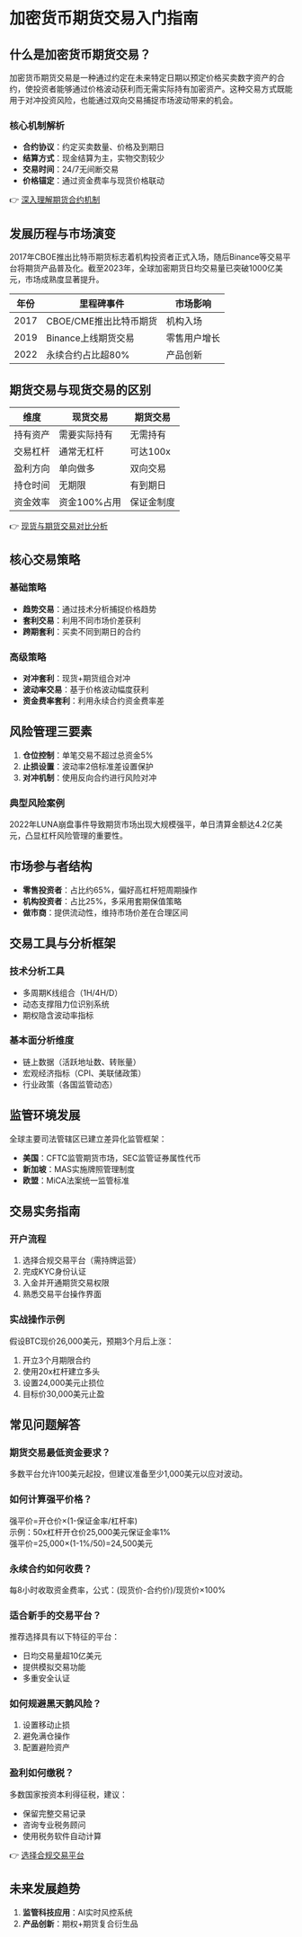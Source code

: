# 加密货币期货交易入门指南

## 什么是加密货币期货交易？

加密货币期货交易是一种通过约定在未来特定日期以预定价格买卖数字资产的合约，使投资者能够通过价格波动获利而无需实际持有加密资产。这种交易方式既能用于对冲投资风险，也能通过双向交易捕捉市场波动带来的机会。

### 核心机制解析
- **合约协议**：约定买卖数量、价格及到期日
- **结算方式**：现金结算为主，实物交割较少
- **交易时间**：24/7无间断交易
- **价格锚定**：通过资金费率与现货价格联动

👉 [深入理解期货合约机制](https://bit.ly/okx_welcome)

## 发展历程与市场演变
2017年CBOE推出比特币期货标志着机构投资者正式入场，随后Binance等交易平台将期货产品普及化。截至2023年，全球加密期货日均交易量已突破1000亿美元，市场成熟度显著提升。

| 年份 | 里程碑事件 | 市场影响 |
|------|------------|----------|
| 2017 | CBOE/CME推出比特币期货 | 机构入场 |
| 2019 | Binance上线期货交易 | 零售用户增长 |
| 2022 | 永续合约占比超80% | 产品创新 |

## 期货交易与现货交易的区别

| 维度 | 现货交易 | 期货交易 |
|------|----------|----------|
| 持有资产 | 需要实际持有 | 无需持有 |
| 交易杠杆 | 通常无杠杆 | 可达100x |
| 盈利方向 | 单向做多 | 双向交易 |
| 持仓时间 | 无期限 | 有到期日 |
| 资金效率 | 资金100%占用 | 保证金制度 |

👉 [现货与期货交易对比分析](https://bit.ly/okx_welcome)

## 核心交易策略

### 基础策略
- **趋势交易**：通过技术分析捕捉价格趋势
- **套利交易**：利用不同市场价差获利
- **跨期套利**：买卖不同到期日的合约

### 高级策略
- **对冲套利**：现货+期货组合对冲
- **波动率交易**：基于价格波动幅度获利
- **资金费率套利**：利用永续合约资金费率差

## 风险管理三要素
1. **仓位控制**：单笔交易不超过总资金5%
2. **止损设置**：波动率2倍标准差设置保护
3. **对冲机制**：使用反向合约进行风险对冲

### 典型风险案例
2022年LUNA崩盘事件导致期货市场出现大规模强平，单日清算金额达4.2亿美元，凸显杠杆风险管理的重要性。

## 市场参与者结构
- **零售投资者**：占比约65%，偏好高杠杆短周期操作
- **机构投资者**：占比25%，多采用套期保值策略
- **做市商**：提供流动性，维持市场价差在合理区间

## 交易工具与分析框架

### 技术分析工具
- 多周期K线组合（1H/4H/D）
- 动态支撑阻力位识别系统
- 期权隐含波动率指标

### 基本面分析维度
- 链上数据（活跃地址数、转账量）
- 宏观经济指标（CPI、美联储政策）
- 行业政策（各国监管动态）

## 监管环境发展
全球主要司法管辖区已建立差异化监管框架：
- **美国**：CFTC监管期货市场，SEC监管证券属性代币
- **新加坡**：MAS实施牌照管理制度
- **欧盟**：MiCA法案统一监管标准

## 交易实务指南

### 开户流程
1. 选择合规交易平台（需持牌运营）
2. 完成KYC身份认证
3. 入金并开通期货交易权限
4. 熟悉交易平台操作界面

### 实战操作示例
假设BTC现价26,000美元，预期3个月后上涨：
1. 开立3个月期限合约
2. 使用20x杠杆建立多头
3. 设置24,000美元止损位
4. 目标价30,000美元止盈

## 常见问题解答

### 期货交易最低资金要求？
多数平台允许100美元起投，但建议准备至少1,000美元以应对波动。

### 如何计算强平价格？
强平价=开仓价×(1-保证金率/杠杆率)  
示例：50x杠杆开仓价25,000美元保证金率1%  
强平价=25,000×(1-1%/50)=24,500美元

### 永续合约如何收费？
每8小时收取资金费率，公式：(现货价-合约价)/现货价×100%

### 适合新手的交易平台？
推荐选择具有以下特征的平台：
- 日均交易量超10亿美元
- 提供模拟交易功能
- 多重安全认证

### 如何规避黑天鹅风险？
1. 设置移动止损
2. 避免满仓操作
3. 配置避险资产

### 盈利如何缴税？
多数国家按资本利得征税，建议：
- 保留完整交易记录
- 咨询专业税务顾问
- 使用税务软件自动计算

👉 [选择合规交易平台](https://bit.ly/okx_welcome)

## 未来发展趋势
1. **监管科技应用**：AI实时风控系统
2. **产品创新**：期权+期货复合衍生品